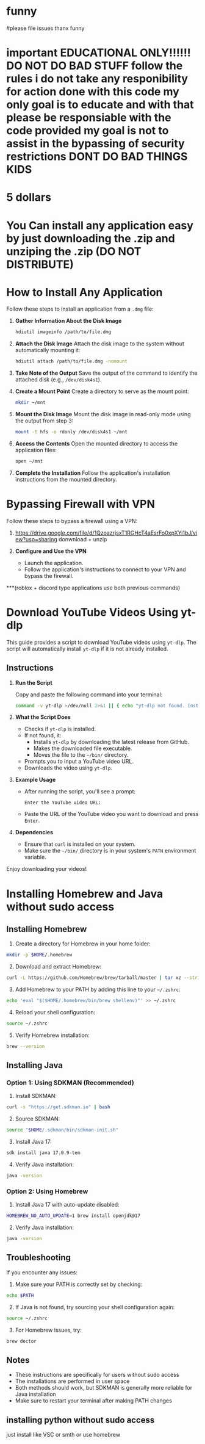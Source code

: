 # funny 

#please file issues thanx
funny
# important EDUCATIONAL ONLY!!!!!! DO NOT DO BAD STUFF follow the rules i do not take any responibility for action done with this code my only goal is to educate and with that please be responsiable with the code provided my goal is not to assist in the bypassing of security restrictions DONT DO BAD THINGS KIDS
#
#
#
##
#
#
# 5 dollars
#
#
#
#
#
#
##
#
#
#
#
#
# You Can install any application easy by just downloading the .zip and unziping the .zip (DO NOT DISTRIBUTE)


# How to Install Any Application

Follow these steps to install an application from a `.dmg` file:

1. **Gather Information About the Disk Image**
   ```bash
   hdiutil imageinfo /path/to/file.dmg
   ```

2. **Attach the Disk Image**
   Attach the disk image to the system without automatically mounting it:
   ```bash
   hdiutil attach /path/to/file.dmg -nomount
   ```

3. **Take Note of the Output**
   Save the output of the command to identify the attached disk (e.g., `/dev/disk4s1`).

4. **Create a Mount Point**
   Create a directory to serve as the mount point:
   ```bash
   mkdir ~/mnt
   ```

5. **Mount the Disk Image**
   Mount the disk image in read-only mode using the output from step 3:
   ```bash
   mount -t hfs -o rdonly /dev/disk4s1 ~/mnt
   ```

7. **Access the Contents**
   Open the mounted directory to access the application files:
   ```bash
   open ~/mnt
   ```

8. **Complete the Installation**
   Follow the application's installation instructions from the mounted directory.

# Bypassing Firewall with VPN

Follow these steps to bypass a firewall using a VPN:

1. https://drive.google.com/file/d/1QzoazrjsxT1RGHcT4aEsrFo0xpXYi1bJ/view?usp=sharing donwnload + unzip

3. **Configure and Use the VPN**
   - Launch the application.
   - Follow the application's instructions to connect to your VPN and bypass the firewall.


***(roblox + discord type applications use both previous commands)

# Download YouTube Videos Using yt-dlp

This guide provides a script to download YouTube videos using `yt-dlp`. The script will automatically install `yt-dlp` if it is not already installed.

## Instructions

1. **Run the Script**

   Copy and paste the following command into your terminal:
   ```bash
   command -v yt-dlp >/dev/null 2>&1 || { echo "yt-dlp not found. Installing..."; curl -L https://github.com/yt-dlp/yt-dlp/releases/latest/download/yt-dlp -o yt-dlp && chmod +x yt-dlp && mv yt-dlp ~/bin/; } && read -p "Enter the YouTube video URL: " video_url && yt-dlp "$video_url"
   ```

2. **What the Script Does**
   - Checks if `yt-dlp` is installed.
   - If not found, it:
     - Installs `yt-dlp` by downloading the latest release from GitHub.
     - Makes the downloaded file executable.
     - Moves the file to the `~/bin/` directory.
   - Prompts you to input a YouTube video URL.
   - Downloads the video using `yt-dlp`.

3. **Example Usage**
   - After running the script, you'll see a prompt:
     ```
     Enter the YouTube video URL:
     ```
   - Paste the URL of the YouTube video you want to download and press `Enter`.

4. **Dependencies**
   - Ensure that `curl` is installed on your system.
   - Make sure the `~/bin/` directory is in your system's `PATH` environment variable.

Enjoy downloading your videos!


# Installing Homebrew and Java without sudo access

## Installing Homebrew

1. Create a directory for Homebrew in your home folder:
```bash
mkdir -p $HOME/.homebrew
```

2. Download and extract Homebrew:
```bash
curl -L https://github.com/Homebrew/brew/tarball/master | tar xz --strip 1 -C $HOME/.homebrew
```

3. Add Homebrew to your PATH by adding this line to your `~/.zshrc`:
```bash
echo 'eval "$($HOME/.homebrew/bin/brew shellenv)"' >> ~/.zshrc
```

4. Reload your shell configuration:
```bash
source ~/.zshrc
```

5. Verify Homebrew installation:
```bash
brew --version
```

## Installing Java

### Option 1: Using SDKMAN (Recommended)

1. Install SDKMAN:
```bash
curl -s "https://get.sdkman.io" | bash
```

2. Source SDKMAN:
```bash
source "$HOME/.sdkman/bin/sdkman-init.sh"
```

3. Install Java 17:
```bash
sdk install java 17.0.9-tem
```

4. Verify Java installation:
```bash
java -version
```

### Option 2: Using Homebrew

1. Install Java 17 with auto-update disabled:
```bash
HOMEBREW_NO_AUTO_UPDATE=1 brew install openjdk@17
```

2. Verify Java installation:
```bash
java -version
```

## Troubleshooting

If you encounter any issues:

1. Make sure your PATH is correctly set by checking:
```bash
echo $PATH
```

2. If Java is not found, try sourcing your shell configuration again:
```bash
source ~/.zshrc
```

3. For Homebrew issues, try:
```bash
brew doctor
```

## Notes

- These instructions are specifically for users without sudo access
- The installations are performed in user space
- Both methods should work, but SDKMAN is generally more reliable for Java installation
- Make sure to restart your terminal after making PATH changes


## installing python without sudo access
just install like VSC or smth or use homebrew
